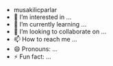 - musakilicparlar
- 👀 I’m interested in ...
- 🌱 I’m currently learning ...
- 💞️ I’m looking to collaborate on ...
- 📫 How to reach me ...
- 😄 Pronouns: ...
- ⚡ Fun fact: ...

<!---
musakilicparlar/musakilicparlar is a ✨ special ✨ repository because its `README.md` (this file) appears on your GitHub profile.
You can click the Preview link to take a look at your changes.
--->
